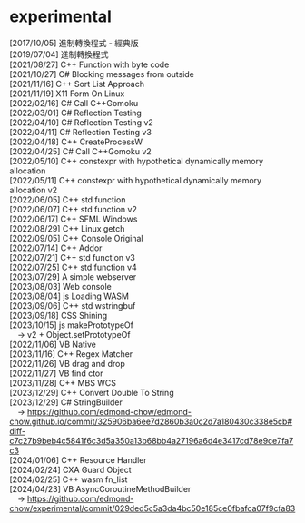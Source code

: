# experimental
[2017/10/05] 進制轉換程式 - 經典版<br/>
[2019/07/04] 進制轉換程式<br/>
[2021/08/27] C++ Function with byte code<br/>
[2021/10/27] C# Blocking messages from outside<br/>
[2021/11/16] C++ Sort List Approach<br/>
[2021/11/19] X11 Form On Linux<br/>
[2022/02/16] C# Call C++Gomoku<br/>
[2022/03/01] C# Reflection Testing<br/>
[2022/04/10] C# Reflection Testing v2<br/>
[2022/04/11] C# Reflection Testing v3<br/>
[2022/04/18] C++ CreateProcessW<br/>
[2022/04/25] C# Call C++Gomoku v2<br/>
[2022/05/10] C++ constexpr with hypothetical dynamically memory allocation<br/>
[2022/05/11] C++ constexpr with hypothetical dynamically memory allocation v2<br/>
[2022/06/05] C++ std function<br/>
[2022/06/07] C++ std function v2<br/>
[2022/06/17] C++ SFML Windows<br/>
[2022/08/29] C++ Linux getch<br/>
[2022/09/05] C++ Console Original<br/>
[2022/07/14] C++ Addor<br/>
[2022/07/21] C++ std function v3<br/>
[2022/07/25] C++ std function v4<br/>
[2023/07/29] A simple webserver<br/>
[2023/08/03] Web console<br/>
[2023/08/04] js Loading WASM<br/>
[2023/09/06] C++ std wstringbuf<br/>
[2023/09/18] CSS Shining<br/>
[2023/10/15] js makePrototypeOf<br/>
&emsp;-> v2 + Object.setPrototypeOf<br/>
[2022/11/06] VB Native<br/>
[2023/11/16] C++ Regex Matcher<br/>
[2022/11/26] VB drag and drop<br/>
[2022/11/27] VB find ctor<br/>
[2023/11/28] C++ MBS WCS<br/>
[2023/12/29] C++ Convert Double To String<br/>
[2023/12/29] C# StringBuilder<br/>
&emsp;-> https://github.com/edmond-chow/edmond-chow.github.io/commit/325906ba6ee7d2860b3a0c2d7a180430c338e5cb#diff-c7c27b9beb4c5841f6c3d5a350a13b68bb4a27196a6d4e3417cd78e9ce7fa7c3<br/>
[2024/01/06] C++ Resource Handler<br/>
[2024/02/24] CXA Guard Object<br/>
[2024/02/25] C++ wasm fn_list<br/>
[2024/04/23] VB AsyncCoroutineMethodBuilder<br/>
&emsp;-> https://github.com/edmond-chow/experimental/commit/029ded5c5a3da4bc50e185ce0fbafca07f9cfa83<br/>
